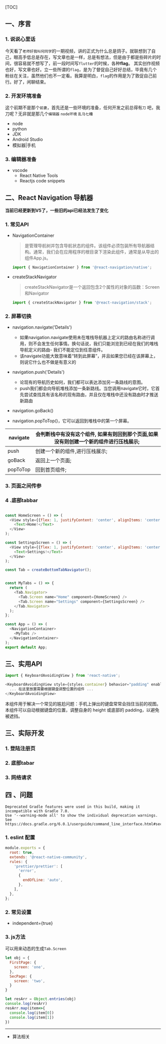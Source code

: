 [TOC]

## 一、序言
### 1. 说说心里话
今天看了`老师好我叫何同学`的一期视频，讲的正式为什么总是鸽子。就联想到了自己，眼高手低总是存在，写文章也是一样，总是有想法，但是由于都是些碎片的时间，很容易就不想写了，前一段时间写`flutter`的时候，各种**flag**。 其实创作视频也好，写文章也好。立一些所谓的`flag`，是为了督促自己好好总结，毕竟有几个粉丝在关注，虽然他们也不一定看。我算是明白，`flag`的作用是为了敦促自己前行。好了，闲聊结束。
### 2. 开发环境准备
这个前期不是那个`前妻`，首先还是一些环境的准备，任何开发之前总得有`刀` 吧，我刀呢？无非就是那几个`编辑器` `node环境` `乱马七糟`

  - node
  - python
  - JDK
  - Android Studio
  - 模拟器|手机
### 3. 编辑器准备
 - vscode
    -   React Native Tools
    -   Reactjs code snippets
    

## 二、React Navigation 导航器

**当前已经更新到V5了，一些旧的api已经法发生了变化**

### 1. 常见API

- NavigationContainer

  > 是管理导航树并包含导航状态的组件。该组件必须包装所有导航器结构。通常，我们会在应用程序的根目录下渲染此组件，通常是从导出的组件App.js。

  ```js
  import { NavigationContainer } from '@react-navigation/native';
  
  ```

- createStackNavigator 

  >createStackNavigator是一个返回包含2个属性的对象的函数：Screen和Navigator

  ```js
  import { createStackNavigator } from '@react-navigation/stack'; 
  ```

### 2. 屏幕切换
 -  navigation.navigate('Details')
    - 如果navigation.navigate使用未在堆栈导航器上定义的路由名称进行调用，则不会发生任何事情。换句话说，我们只能浏览到已经在我们的堆栈导航定义的路由- 我们不能定位到任意组件。
    - 该navigate功能大致意味着“转到此屏幕”，并且如果您已经在该屏幕上，则说它什么也不做是有意义的


 - navigation.push('Details')
    - 论现有的导航历史如何，我们都可以表达添加另一条路线的意图。
    - push我们都会向导航堆栈添加一条新路线。当您调用navigate它时，它首先尝试查找具有该名称的现有路由，并且仅在堆栈中还没有路由时才推送新路由

- navigation.goBack()
- navigation.popToTop()，它可以返回到堆栈中的第一个屏幕。



| navigate | 会判断栈中有没有这个组件, 如果有则回到那个页面,如果没有则创建一个新的组件进行压栈展示; |
| -------- | ------------------------------------------------------------ |
| push     | 创建一个新的组件,进行压栈展示;                               |
| goBack   | 返回上一个页面;                                              |
| popToTop | 回到首页组件;                                                |

### 3. 页面之间传参

### 4 .底部tabbar

```js

const HomeScreen = () => (
  <View style={{flex: 1, justifyContent: 'center', alignItems: 'center'}}>
    <Text>Home!</Text>
  </View>
);
```

```js
const SettingsScreen = () => (
  <View style={{flex: 1, justifyContent: 'center', alignItems: 'center'}}>
    <Text>Settings!</Text>
  </View>
);
```

```js
const Tab = createBottomTabNavigator();

```

```js

const MyTabs = () => {
  return (
    <Tab.Navigator>
      <Tab.Screen name="Home" component={HomeScreen} />
      <Tab.Screen name="Settings" component={SettingsScreen} />
    </Tab.Navigator>
  );
};
```

```js
const App = () => (
  <NavigationContainer>
    <MyTabs />
  </NavigationContainer>
);
export default App;
```
## 三、实用API

```js
import { KeyboardAvoidingView } from 'react-native';

<KeyboardAvoidingView style={styles.container} behavior="padding" enabled>
  ... 在这里放置需要根据键盘调整位置的组件 ...
</KeyboardAvoidingView>
```

本组件用于解决一个常见的尴尬问题：手机上弹出的键盘常常会挡住当前的视图。本组件可以自动根据键盘的位置，调整自身的 height 或底部的 padding，以避免被遮挡。

## 三、实际开发

### 1. 登陆注册页

### 2. 底部tabar

### 3. 网络请求





## 四 、问题

```shell
Deprecated Gradle features were used in this build, making it incompatible with Gradle 7.0.
Use '--warning-mode all' to show the individual deprecation warnings.
See https://docs.gradle.org/6.0.1/userguide/command_line_interface.html#sec:command_line_warnings
```


### 1. eslint 配置

```js
module.exports = {
  root: true,
  extends: '@react-native-community',
  rules: {
    'prettier/prettier': [
      'error',
      {
        endOfLine: 'auto',
      },
    ],
  },
};

```

### 2. 常见设置

- independent={true}



### 3. js方法

可以用来动态的生成`Tab.Screen`

```js
let obj = {
  FirstPage: {
    screen: 'one',
  },
  SecPage: {
    screen: 'two',
  }
}

let resArr = Object.entries(obj)
console.log(resArr)
resArr.map(item=>{
  console.log(item[0])
  console.log(item[1])
})
```

---------------------------------

- 算法相关







